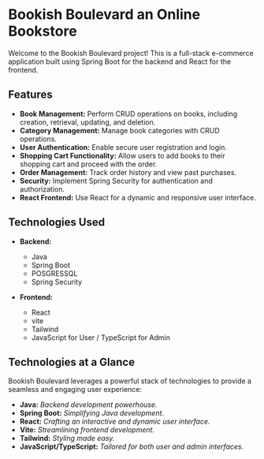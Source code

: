 # Bookish Boulevard an Online Bookstore
Welcome to the Bookish Boulevard project! This is a full-stack e-commerce application built using Spring Boot for the backend and React for the frontend.

## Features

- **Book Management:** Perform CRUD operations on books, including creation, retrieval, updating, and deletion.
- **Category Management:** Manage book categories with CRUD operations.
- **User Authentication:** Enable secure user registration and login.
- **Shopping Cart Functionality:** Allow users to add books to their shopping cart and proceed with the order.
- **Order Management:** Track order history and view past purchases.
- **Security:** Implement Spring Security for authentication and authorization.
- **React Frontend:** Use React for a dynamic and responsive user interface.

## Technologies Used

- **Backend:**
  - Java
  - Spring Boot
  - POSGRESSQL
  - Spring Security

- **Frontend:**
  - React
  - vite
  - Tailwind
  - JavaScript for User / TypeScript for Admin

## Technologies at a Glance

Bookish Boulevard leverages a powerful stack of technologies to provide a seamless and engaging user experience:

- **Java:** *Backend development powerhouse.*
- **Spring Boot:** *Simplifying Java development.*
- **React:** *Crafting an interactive and dynamic user interface.*
- **Vite:** *Streamlining frontend development.*
- **Tailwind:** *Styling made easy.*
- **JavaScript/TypeScript:** *Tailored for both user and admin interfaces.*


